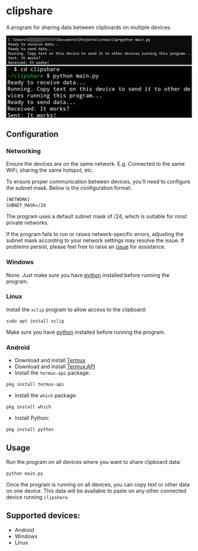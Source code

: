# clipshare

A program for sharing data between clipboards on multiple devices.

![clipshare on my laptop](media/clipshare_laptop.jpeg)
![clipshare on my phone](media/clipshare_android.jpeg)

## Configuration

### Networking

Ensure the devices are on the same network. E.g. Connected to the same WiFi, sharing the same hotspot, etc.

To ensure proper communication between devices, you'll need to configure the subnet mask. Below is the configuration format:

```
[NETWORK]
SUBNET_MASK=/24
```

The program uses a default subnet mask of /24, which is suitable for most private networks.

If the program fails to run or raises network-specific errors, adjusting the subnet mask according to your network settings may resolve the issue. If problems persist, please feel free to raise an [issue](https://github.com/ARandomBoiIsMe/clipshare/issues) for assistance.

### Windows

None. Just make sure you have [python](https://www.python.org/downloads/) installed before running the program.

### Linux

Install the `xclip` program to allow access to the clipboard:

```
sudo apt install xclip
```

Make sure you have [python](https://www.python.org/downloads/) installed before running the program.

### Android

- Download and install [Termux](https://termux.dev/en/)
- Download and install [Termux:API](https://f-droid.org/packages/com.termux.api/)
- Install the `termux-api` package:

```
pkg install termux-api
```

- Install the `which` package:

```
pkg install which
```

- Install Python:

```
pkg install python
```

## Usage

Run the program on all devices where you want to share clipboard data:

```
python main.py
```

Once the program is running on all devices, you can copy text or other data on one device. This data will be available to paste on any other connected device running `clipshare`.

## Supported devices:

- Android
- Windows
- Linux